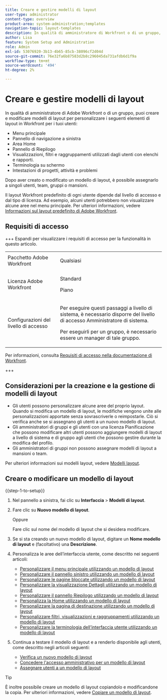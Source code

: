 ```yaml
---
title: Creare e gestire modelli di layout
user-type: administrator
content-type: overview
product-area: system-administration;templates
navigation-topic: layout-templates
description: In qualità di amministratore di Workfront o di un gruppo, puoi creare e modificare modelli di layout per personalizzare gli elementi di layout in Workfront per i tuoi utenti.
author: Lisa
feature: System Setup and Administration
role: Admin
exl-id: 53076920-3b13-4b65-85cb-38096cf2d04d
source-git-commit: 76e32fa6b87583d2b8c296045da731afdb6d1f9a
workflow-type: tm+mt
source-wordcount: '494'
ht-degree: 2%

---
```


# Creare e gestire modelli di layout

<!--Audited: 12/2023-->

<!--
**DON'T DELETE, DRAFT OR HIDE THIS ARTICLE. IT IS LINKED TO THE PRODUCT, THROUGH THE CONTEXT SENSITIVE HELP LINKS.
-->

In qualità di amministratore di Adobe Workfront o di un gruppo, puoi creare e modificare modelli di layout per personalizzare i seguenti elementi di layout in Workfront per i tuoi utenti:

* Menu principale
* Pannello di navigazione a sinistra
* Area Home
* Pannello di Riepilogo
* Visualizzazioni, filtri e raggruppamenti utilizzati dagli utenti con elenchi e rapporti.
* Terminologia su schermo
* Intestazioni di progetti, attività e problemi

Dopo aver creato o modificato un modello di layout, è possibile assegnarlo a singoli utenti, team, gruppi o mansioni.

Il layout Workfront predefinito di ogni utente dipende dal livello di accesso e dal tipo di licenza. Ad esempio, alcuni utenti potrebbero non visualizzare alcune aree nel menu principale. Per ulteriori informazioni, vedere [Informazioni sul layout predefinito di Adobe Workfront](../../../administration-and-setup/customize-workfront/use-layout-templates/about-the-default-wf-layout.md).

## Requisiti di accesso

+++ Espandi per visualizzare i requisiti di accesso per la funzionalità in questo articolo.

<table style="table-layout:auto"> 
 <col> 
 <col> 
 <tbody> 
  <tr> 
   <td>Pacchetto Adobe Workfront</td> 
   <td><p>Qualsiasi</p></td> 
  </tr> 
  <tr> 
   <td>Licenza Adobe Workfront</td> 
   <td><p>Standard</p>
       <p>Piano</p></td>
  </tr> 
  </tr> 
  <tr> 
   <td>Configurazioni del livello di accesso</td> 
   <td> <p>Per eseguire questi passaggi a livello di sistema, è necessario disporre del livello di accesso Amministratore di sistema.</p>
        <p>Per eseguirli per un gruppo, è necessario essere un manager di tale gruppo.</p> </td> 
  </tr> 
 </tbody> 
</table>

Per informazioni, consulta [Requisiti di accesso nella documentazione di Workfront](/help/quicksilver/administration-and-setup/add-users/access-levels-and-object-permissions/access-level-requirements-in-documentation.md).

+++

## Considerazioni per la creazione e la gestione di modelli di layout

* Gli utenti possono personalizzare alcune aree del proprio layout. Quando si modifica un modello di layout, le modifiche vengono unite alle personalizzazioni apportate senza sovrascriverle o reimpostarle. Ciò si verifica anche se si assegnano gli utenti a un nuovo modello di layout.
* Gli amministratori di gruppi e gli utenti con una licenza Pianificazione che possono modificare altri utenti possono aggiungere modelli di layout a livello di sistema e di gruppo agli utenti che possono gestire durante la modifica del profilo.
* Gli amministratori di gruppi non possono assegnare modelli di layout a mansioni o team.

Per ulteriori informazioni sui modelli layout, vedere [Modelli layout](../../../administration-and-setup/customize-workfront/use-layout-templates/use-layout-templates-customize-ui.md).

<!--removed this from above, but keeping it for a bit, in case it will be needed - known issue around old templates still visible at time:
* Your older layout templates created in Adobe Workfront Classic have been automatically available in your instance of the new Adobe Workfront experience since they were migrated in early Fall 2019. Layout templates created in Adobe Workfront Classic after that time were migrated in April 2020. We recommend that you update these layout templates in the new Adobe Workfront experience to take advantage of new functionality and to make them even more useful in that environment.
-->

## Creare o modificare un modello di layout

{{step-1-to-setup}}

1. Nel pannello a sinistra, fai clic su **Interfaccia** > **Modelli di layout**.

1. Fare clic su **Nuovo modello di layout**.

   Oppure

   Fare clic sul nome del modello di layout che si desidera modificare.

1. Se si sta creando un nuovo modello di layout, digitare un **Nome modello di layout** e (facoltativo) una **Descrizione**.

1. Personalizza le aree dell’interfaccia utente, come descritto nei seguenti articoli:

   * [Personalizzare il menu principale utilizzando un modello di layout](../../../administration-and-setup/customize-workfront/use-layout-templates/customize-main-menu.md)
   * [Personalizzare il pannello sinistro utilizzando un modello di layout](../../../administration-and-setup/customize-workfront/use-layout-templates/customize-left-panel.md)
   * [Personalizzare le pagine bloccate utilizzando un modello di layout](../../../administration-and-setup/customize-workfront/use-layout-templates/customize-pinned-pages.md)
   * [Personalizzare la visualizzazione Dettagli utilizzando un modello di layout](../../../administration-and-setup/customize-workfront/use-layout-templates/customize-details-view-layout-template.md)
   * [Personalizzare il pannello Riepilogo utilizzando un modello di layout](../../../administration-and-setup/customize-workfront/use-layout-templates/customize-home-summary-layout-template.md)
   * [Personalizza la Home utilizzando un modello di layout](/help/quicksilver/administration-and-setup/customize-workfront/use-layout-templates/customize-new-home-layout-template.md)
   * [Personalizzare la pagina di destinazione utilizzando un modello di layout](../../../administration-and-setup/customize-workfront/use-layout-templates/customize-landing-page.md)
   * [Personalizzare filtri, visualizzazioni e raggruppamenti utilizzando un modello di layout](../../../administration-and-setup/customize-workfront/use-layout-templates/customize-fvg-list-controls-layout-template.md)
   * [Personalizzare la terminologia dell’interfaccia utente utilizzando un modello di layout](../../../administration-and-setup/customize-workfront/use-layout-templates/customize-terminology.md)

1. Continua a testare il modello di layout e a renderlo disponibile agli utenti, come descritto negli articoli seguenti:

   * [Verifica un nuovo modello di layout](../../../administration-and-setup/customize-workfront/use-layout-templates/test-a-layout-template.md)
   * [Concedere l&#39;accesso amministrativo per un modello di layout](../../../administration-and-setup/customize-workfront/use-layout-templates/grant-admin-access-layout-template.md)
   * [Assegnare utenti a un modello di layout](../../../administration-and-setup/customize-workfront/use-layout-templates/assign-users-to-layout-template.md)

>[!TIP]
>
>È inoltre possibile creare un modello di layout copiandolo e modificandone la copia. Per ulteriori informazioni, vedere [Copiare un modello di layout](../../../administration-and-setup/customize-workfront/use-layout-templates/copy-a-layout-template.md).

